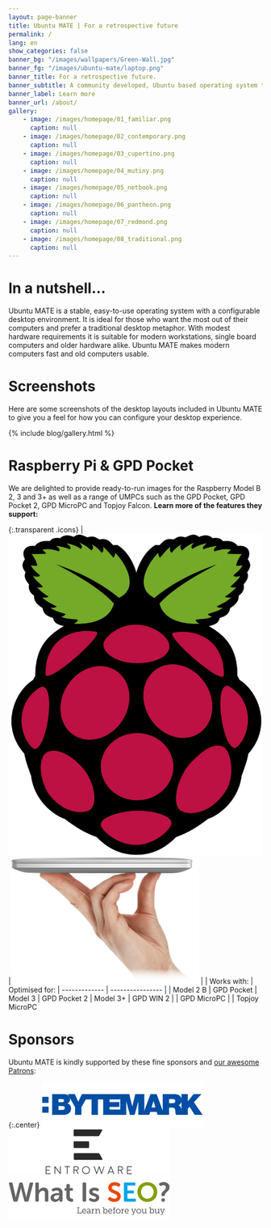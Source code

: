 ```yaml
---
layout: page-banner
title: Ubuntu MATE | For a retrospective future
permalink: /
lang: en
show_categories: false
banner_bg: "/images/wallpapers/Green-Wall.jpg"
banner_fg: "/images/ubuntu-mate/laptop.png"
banner_title: For a retrospective future.
banner_subtitle: A community developed, Ubuntu based operating system that beautifully integrates the MATE desktop.
banner_label: Learn more
banner_url: /about/
gallery:
    - image: /images/homepage/01_familiar.png
      caption: null
    - image: /images/homepage/02_contemporary.png
      caption: null
    - image: /images/homepage/03_cupertino.png
      caption: null
    - image: /images/homepage/04_mutiny.png
      caption: null
    - image: /images/homepage/05_netbook.png
      caption: null
    - image: /images/homepage/06_pantheon.png
      caption: null
    - image: /images/homepage/07_redmond.png
      caption: null
    - image: /images/homepage/08_traditional.png
      caption: null
---
```



# In a nutshell...

Ubuntu MATE is a stable, easy-to-use operating system with a configurable desktop
environment. It is ideal for those who want the most out of their computers and
prefer a traditional desktop metaphor. With modest hardware requirements it is
suitable for modern workstations, single board computers and older hardware alike.
Ubuntu MATE makes modern computers fast and old computers usable.


# Screenshots

Here are some screenshots of the desktop layouts included in Ubuntu MATE to
give you a feel for how you can configure your desktop experience.

{% include blog/gallery.html %}


# Raspberry Pi & GPD Pocket

We are delighted to provide ready-to-run images for the Raspberry Model B 2, 3
and 3+ as well as a range of UMPCs such as the GPD Pocket, GPD Pocket 2,
GPD MicroPC and Topjoy Falcon. **Learn more of the features they support:**

{:.transparent .icons}
| [![Raspberry Pi logo](/images/brands/raspberry-pi.svg)](/ports/raspberry-pi/) |[![Holding a GPD Pocket](/images/hardware/gpd-pocket2.png)](/ports/umpcs/) |
| Works with:   | Optimised for:
| ------------- | ---------------- |
| Model 2 B     | GPD Pocket
| Model 3       | GPD Pocket 2
| Model 3+      | GPD WIN 2
|               | GPD MicroPC
|               | Topjoy MicroPC


# Sponsors

Ubuntu MATE is kindly supported by these fine sponsors and [our awesome Patrons](https://www.patreon.com/ubuntu_mate):

{:.center}
[![Bytemark](/images/sponsors/bytemark.png)](https://www.bytemark.co.uk/r/ubuntu-mate/)
[![Entroware](/images/sponsors/entroware.png)](https://entroware.com/)
[![What is SEO](/images/sponsors/whatisseo.png)](http://www.whatisseo.com/)
